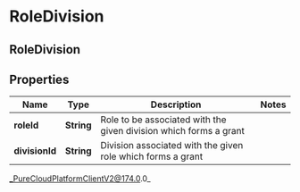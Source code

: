 # RoleDivision

## RoleDivision

## Properties

|Name | Type | Description | Notes|
|------------ | ------------- | ------------- | -------------|
| **roleId** | **String** | Role to be associated with the given division which forms a grant | |
| **divisionId** | **String** | Division associated with the given role which forms a grant | |



_PureCloudPlatformClientV2@174.0.0_
